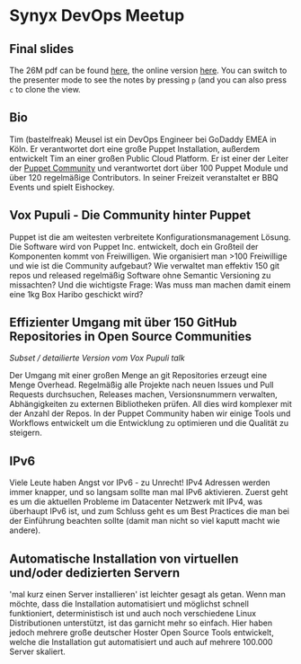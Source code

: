 # Synyx DevOps Meetup

## Final slides

The 26M pdf can be found
[here](Vox_Pupuli_-_Empowering_the_Puppet_Community_-_Tim_Meusel_devopmeetup_karlsruhe.pdf),
the online version [here](https://bastelfreak.de/devopsmeetupka). You can
switch to the presenter mode to see the notes by pressing `p` (and you can also
press `c` to clone the view.

## Bio

Tim (bastelfreak) Meusel ist ein DevOps Engineer bei GoDaddy EMEA in Köln. Er
verantwortet dort eine große Puppet Installation, außerdem entwickelt Tim an
einer großen Public Cloud Platform. Er ist einer der Leiter der
[Puppet Community](https://voxpupuli.org/) und verantwortet dort über 100 Puppet
Module und über 120 regelmäßige Contributors. In seiner Freizeit veranstaltet
er BBQ Events und spielt Eishockey.

## Vox Pupuli - Die Community hinter Puppet

Puppet ist die am weitesten verbreitete Konfigurationsmanagement Lösung. Die
Software wird von Puppet Inc. entwickelt, doch ein Großteil der Komponenten
kommt von Freiwilligen. Wie organisiert man >100 Freiwillige und wie ist die
Community aufgebaut? Wie verwaltet man effektiv 150 git repos und released
regelmäßig Software ohne Semantic Versioning zu missachten? Und die wichtigste
Frage: Was muss man machen damit einem eine 1kg Box Haribo geschickt wird?

## Effizienter Umgang mit über 150 GitHub Repositories in Open Source Communities

*Subset / detailierte Version vom Vox Pupuli talk*

Der Umgang mit einer großen Menge an git Repositories erzeugt eine Menge
Overhead. Regelmäßig alle Projekte nach neuen Issues und Pull Requests
durchsuchen, Releases machen, Versionsnummern verwalten, Abhängigkeiten zu
externen Bibliotheken prüfen. All dies wird komplexer mit der Anzahl der Repos.
In der Puppet Community haben wir einige Tools und Workflows entwickelt um die
Entwicklung zu optimieren und die Qualität zu steigern.

## IPv6

Viele Leute haben Angst vor IPv6 - zu Unrecht! IPv4 Adressen werden immer
knapper, und so langsam sollte man mal IPv6 aktivieren. Zuerst geht es um die
aktuellen Probleme im Datacenter Netzwerk mit IPv4, was überhaupt IPv6 ist, und
zum Schluss geht es um Best Practices die man bei der Einführung beachten
sollte (damit man nicht so viel kaputt macht wie andere).

## Automatische Installation von virtuellen und/oder dedizierten Servern

'mal kurz einen Server installieren' ist leichter gesagt als getan. Wenn
man möchte, dass die Installation automatisiert und möglichst schnell
funktioniert, deterministisch ist und auch noch verschiedene Linux
Distributionen unterstützt, ist das garnicht mehr so einfach. Hier haben
jedoch mehrere große deutscher Hoster Open Source Tools entwickelt, welche
die Installation gut automatisiert und auch auf mehrere 100.000 Server
skaliert.
